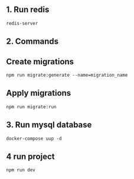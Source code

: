## 1. Run redis
`redis-server`

## 2.  Commands
##  Create migrations

 `npm run migrate:generate --name=migration_name`

##  Apply migrations

`npm run migrate:run`

## 3. Run mysql database
`docker-compose uup -d`

## 4 run project

`npm run dev`
